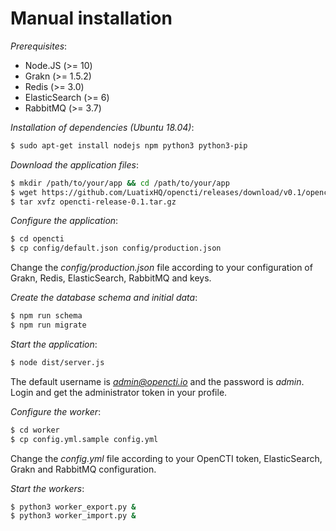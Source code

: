 # Manual installation

*Prerequisites*:

- Node.JS (>= 10)
- Grakn (>= 1.5.2)
- Redis (>= 3.0)
- ElasticSearch (>= 6)
- RabbitMQ (>= 3.7)

*Installation of dependencies (Ubuntu 18.04)*:
```bash
$ sudo apt-get install nodejs npm python3 python3-pip
```

*Download the application files*:
```bash
$ mkdir /path/to/your/app && cd /path/to/your/app
$ wget https://github.com/LuatixHQ/opencti/releases/download/v0.1/opencti-release-0.1.tar.gz
$ tar xvfz opencti-release-0.1.tar.gz
```

*Configure the application*:
```bash
$ cd opencti
$ cp config/default.json config/production.json
```

Change the *config/production.json* file according to your configuration of Grakn, Redis, ElasticSearch, RabbitMQ and keys.

*Create the database schema and initial data*:
```bash
$ npm run schema
$ npm run migrate
```

*Start the application*:
```bash
$ node dist/server.js
```

The default username is *admin@opencti.io* and the password is *admin*. Login and get the administrator token in your profile.

*Configure the worker*:
```bash
$ cd worker
$ cp config.yml.sample config.yml
```

Change the *config.yml* file according to your OpenCTI token, ElasticSearch, Grakn and RabbitMQ configuration.

*Start the workers*:
```bash
$ python3 worker_export.py &
$ python3 worker_import.py &
```
